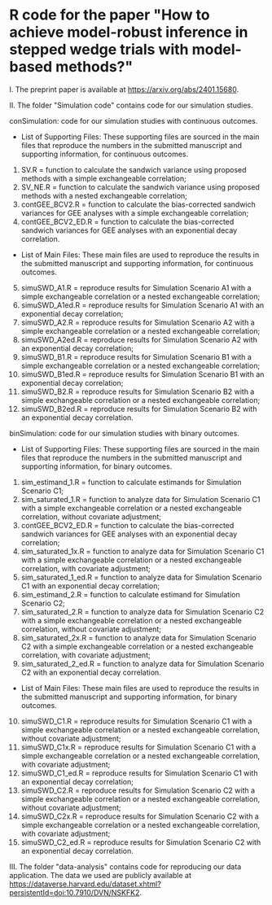 # R code for the paper "How to achieve model-robust inference in stepped wedge trials with model-based methods?"

I. The preprint paper is available at https://arxiv.org/abs/2401.15680. 

II. The folder "Simulation code" contains code for our simulation studies.

conSimulation: code for our simulation studies with continuous outcomes.

- List of Supporting Files: These supporting files are sourced in the main files that reproduce the numbers in the submitted manuscript and supporting information, for continuous outcomes.

1. SV.R = function to calculate the sandwich variance using proposed methods with a simple exchangeable correlation;
2. SV_NE.R = function to calculate the sandwich variance using proposed methods with a nested exchangeable correlation;
3. contGEE_BCV2.R = function to calculate the bias-corrected sandwich variances for GEE analyses with a simple exchangeable correlation;
4. contGEE_BCV2_ED.R = function to calculate the bias-corrected sandwich variances for GEE analyses with an exponential decay correlation.

- List of Main Files: These main files are used to reproduce the results in the submitted manuscript and supporting information, for continuous outcomes.

5. simuSWD_A1.R = reproduce results for Simulation Scenario A1 with a simple exchangeable correlation or a nested exchangeable correlation;
6. simuSWD_A1ed.R = reproduce results for Simulation Scenario A1 with an exponential decay correlation;
7. simuSWD_A2.R = reproduce results for Simulation Scenario A2 with a simple exchangeable correlation or a nested exchangeable correlation;
8. simuSWD_A2ed.R = reproduce results for Simulation Scenario A2 with an exponential decay correlation;
9. simuSWD_B1.R = reproduce results for Simulation Scenario B1 with a simple exchangeable correlation or a nested exchangeable correlation;
10. simuSWD_B1ed.R = reproduce results for Simulation Scenario B1 with an exponential decay correlation;
11. simuSWD_B2.R = reproduce results for Simulation Scenario B2 with a simple exchangeable correlation or a nested exchangeable correlation;
12. simuSWD_B2ed.R = reproduce results for Simulation Scenario B2 with an exponential decay correlation.

binSimulation: code for our simulation studies with binary outcomes.

- List of Supporting Files: These supporting files are sourced in the main files that reproduce the numbers in the submitted manuscript and supporting information, for binary outcomes.

1. sim_estimand_1.R = function to calculate estimands for Simulation Scenario C1;
2. sim_saturated_1.R = function to analyze data for Simulation Scenario C1 with a simple exchangeable correlation or a nested exchangeable correlation, without covariate adjustment;
3. contGEE_BCV2_ED.R = function to calculate the bias-corrected sandwich variances for GEE analyses with an exponential decay correlation;
4. sim_saturated_1x.R = function to analyze data for Simulation Scenario C1 with a simple exchangeable correlation or a nested exchangeable correlation, with covariate adjustment;
5. sim_saturated_1_ed.R = function to analyze data for Simulation Scenario C1 with an exponential decay correlation;
6. sim_estimand_2.R = function to calculate estimand for Simulation Scenario C2;
7. sim_saturated_2.R = function to analyze data for Simulation Scenario C2 with a simple exchangeable correlation or a nested exchangeable correlation, without covariate adjustment;
8. sim_saturated_2x.R = function to analyze data for Simulation Scenario C2 with a simple exchangeable correlation or a nested exchangeable correlation, with covariate adjustment;
9. sim_saturated_2_ed.R = function to analyze data for Simulation Scenario C2 with an exponential decay correlation.

- List of Main Files: These main files are used to reproduce the results in the submitted manuscript and supporting information, for binary outcomes.

10. simuSWD_C1.R = reproduce results for Simulation Scenario C1 with a simple exchangeable correlation or a nested exchangeable correlation, without covariate adjustment;
11. simuSWD_C1x.R = reproduce results for Simulation Scenario C1 with a simple exchangeable correlation or a nested exchangeable correlation, with covariate adjustment;
12. simuSWD_C1_ed.R = reproduce results for Simulation Scenario C1 with an exponential decay correlation;
13. simuSWD_C2.R = reproduce results for Simulation Scenario C2 with a simple exchangeable correlation or a nested exchangeable correlation, without covariate adjustment;
14. simuSWD_C2x.R = reproduce results for Simulation Scenario C2 with a simple exchangeable correlation or a nested exchangeable correlation, with covariate adjustment;
15. simuSWD_C2_ed.R = reproduce results for Simulation Scenario C2 with an exponential decay correlation.

III. The folder "data-analysis" contains code for reproducing our data application. The data we used are publicly available at https://dataverse.harvard.edu/dataset.xhtml?persistentId=doi:10.7910/DVN/NSKFK2.
